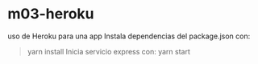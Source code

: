 # m03-heroku
uso de Heroku para una app
Instala dependencias del package.json con:
> yarn install
Inicia servicio express con:
> yarn start